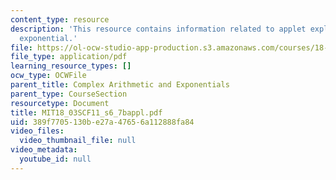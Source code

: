 ```yaml
---
content_type: resource
description: 'This resource contains information related to applet exploration: complex
  exponential.'
file: https://ol-ocw-studio-app-production.s3.amazonaws.com/courses/18-03sc-differential-equations-fall-2011/389f7705130be27a47656a112888fa84_MIT18_03SCF11_s6_7bappl.pdf
file_type: application/pdf
learning_resource_types: []
ocw_type: OCWFile
parent_title: Complex Arithmetic and Exponentials
parent_type: CourseSection
resourcetype: Document
title: MIT18_03SCF11_s6_7bappl.pdf
uid: 389f7705-130b-e27a-4765-6a112888fa84
video_files:
  video_thumbnail_file: null
video_metadata:
  youtube_id: null
---
```

